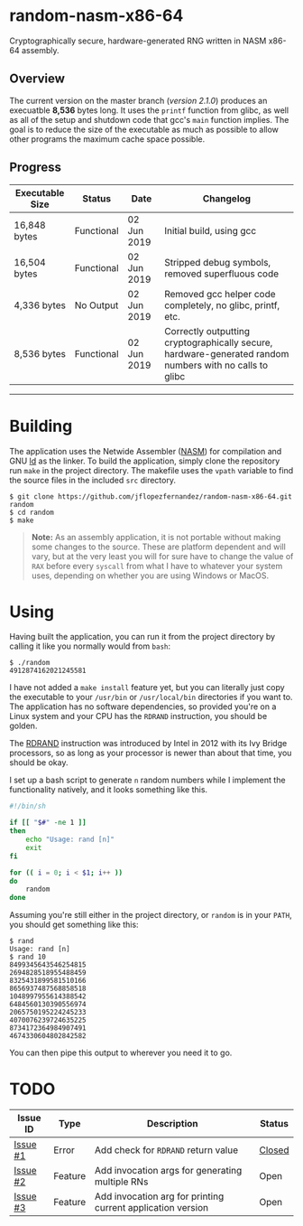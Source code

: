 
# random-nasm-x86-64
Cryptographically secure, hardware-generated RNG written in NASM x86-64 assembly.

## Overview

The current version on the master branch (<em>version 2.1.0</em>) produces an execuatble 
<strong>8,536</strong> bytes long. It uses the `printf` function from glibc, as well as all of 
the setup and shutdown code that gcc's `main` function implies. The goal is to 
reduce the size of the executable as much as possible to allow other programs 
the maximum cache space possible.

## Progress

 | Executable Size | Status | Date | Changelog |
 | --------------- | ------ | ---- | --------- |
 | 16,848 bytes    | Functional | 02 Jun 2019 | Initial build, using gcc |
 | 16,504 bytes    | Functional | 02 Jun 2019 | Stripped debug symbols, removed superfluous code |
 | 4,336 bytes     | No Output  | 02 Jun 2019 | Removed gcc helper code completely, no glibc, printf, etc. |
 | 8,536 bytes     | Functional | 02 Jun 2019 | Correctly outputting cryptographically secure, hardware-generated random numbers with no calls to glibc |

<hr />

# Building

The application uses the Netwide Assembler ([NASM](https://www.nasm.us/)) for compilation and GNU [ld](https://www.gnu.org/software/binutils/) as the linker. To build the application, simply clone the repository run `make` in the project directory. The makefile uses the `vpath` variable to find the source files in the included `src` directory.

```
$ git clone https://github.com/jflopezfernandez/random-nasm-x86-64.git random
$ cd random
$ make
```

 > <strong>Note:</strong> As an assembly application, it is not portable without making some changes to the source. These are platform dependent and will vary, but at the very least you will for sure have to change the value of `RAX` before every `syscall` from what I have to whatever your system uses, depending on whether you are using Windows or MacOS.

# Using

Having built the application, you can run it from the project directory by calling it like you normally would from `bash`:

```
$ ./random
4912874162021245581
```

I have not added a `make install` feature yet, but you can literally just copy the executable to your `/usr/bin` or `/usr/local/bin` directories if you want to. The application has no software dependencies, so provided you're on a Linux system and your CPU has the `RDRAND` instruction, you should be golden.

The [RDRAND](https://en.wikipedia.org/wiki/RdRand) instruction was introduced by Intel in 2012 with its Ivy Bridge processors, so as long as your processor is newer than about that time, you should be okay.

I set up a bash script to generate `n` random numbers while I implement the functionality natively, and it looks something like this.

```bash
#!/bin/sh

if [[ "$#" -ne 1 ]]
then
    echo "Usage: rand [n]"
    exit
fi

for (( i = 0; i < $1; i++ ))
do
    random
done
```

Assuming you're still either in the project directory, or `random` is in your `PATH`, you should get something like this:

```
$ rand
Usage: rand [n]
$ rand 10
8499345643546254815
2694828518955488459
8325431899581510166
8656937487568858518
1048997955614388542
6484560130390556974
2065750195224245233
4070076239724635225
8734172364984907491
4674330604802842582
```

You can then pipe this output to wherever you need it to go.

# TODO

 | Issue ID | Type | Description | Status |
 | -------- | ---- | ----------- | ------ |
 | [Issue #1](https://github.com/jflopezfernandez/random-nasm-x86-64/issues/1#issue-451221439) | Error | Add check for `RDRAND` return value | [Closed](https://github.com/jflopezfernandez/random-nasm-x86-64/commit/f42b6e4ef2eb77fe6f6a19439fd33b0e7c71cb07) |
 | [Issue #2](https://github.com/jflopezfernandez/random-nasm-x86-64/issues/2) | Feature | Add invocation args for generating multiple RNs | Open |
 | [Issue #3](https://github.com/jflopezfernandez/random-nasm-x86-64/issues/3) | Feature | Add invocation arg for printing current application version | Open |
